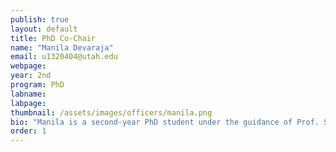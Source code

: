 ```yaml
---
publish: true
layout: default
title: PhD Co-Chair
name: "Manila Devaraja"
email: u1320404@utah.edu
webpage:
year: 2nd
program: PhD
labname: 
labpage: 
thumbnail: /assets/images/officers/manila.png
bio: "Manila is a second-year PhD student under the guidance of Prof. Sameer Patil. Her research is focused on usable privacy and security, especially concerning smartphone privacy. Outside work, she enjoys hiking, dancing (mostly Bollywood), and cooking."
order: 1
---
```

